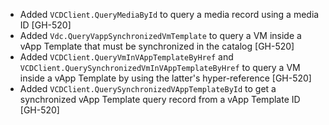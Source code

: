 * Added `VCDClient.QueryMediaById` to query a media record using a media ID [GH-520]
* Added `Vdc.QueryVappSynchronizedVmTemplate` to query a VM inside a vApp Template that must be synchronized in the catalog [GH-520] 
* Added `VCDClient.QueryVmInVAppTemplateByHref` and `VCDClient.QuerySynchronizedVmInVAppTemplateByHref` to query a VM
  inside a vApp Template by using the latter's hyper-reference [GH-520]
* Added `VCDClient.QuerySynchronizedVAppTemplateById` to get a synchronized vApp Template query record from a vApp Template ID [GH-520]
